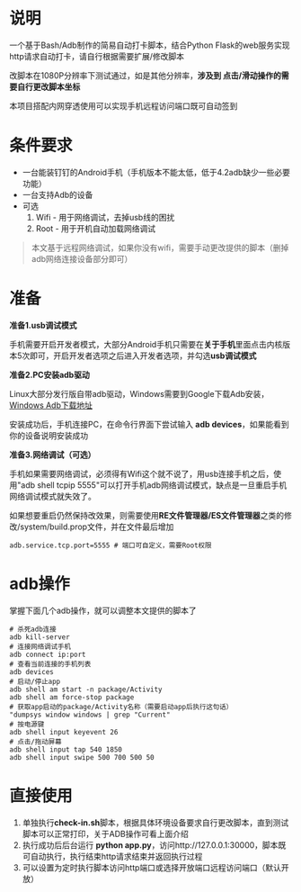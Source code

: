 # 说明
一个基于Bash/Adb制作的简易自动打卡脚本，结合Python Flask的web服务实现http请求自动打卡，请自行根据需要扩展/修改脚本

改脚本在1080P分辨率下测试通过，如是其他分辨率，**涉及到 点击/滑动操作的需要自行更改脚本坐标**

本项目搭配内网穿透使用可以实现手机远程访问端口既可自动签到

# 条件要求
- 一台能装钉钉的Android手机（手机版本不能太低，低于4.2adb缺少一些必要功能）
- 一台支持Adb的设备
- 可选
    1. Wifi - 用于网络调试，去掉usb线的困扰
    2. Root - 用于开机自动加载网络调试

> 本文基于远程网络调试，如果你没有wifi，需要手动更改提供的脚本（删掉adb网络连接设备部分即可）

# 准备
**准备1.usb调试模式**

手机需要开启开发者模式，大部分Android手机只需要在**关于手机**里面点击内核版本5次即可，开启开发者选项之后进入开发者选项，并勾选**usb调试模式**

**准备2.PC安装adb驱动**

Linux大部分发行版自带adb驱动，Windows需要到Google下载Adb安装，[Windows Adb下载地址](https://adb.clockworkmod.com/)

安装成功后，手机连接PC，在命令行界面下尝试输入 **adb devices**，如果能看到你的设备说明安装成功

**准备3.网络调试（可选）**

手机如果需要网络调试，必须得有Wifi这个就不说了，用usb连接手机之后，使用"adb shell tcpip 5555"可以打开手机adb网络调试模式，缺点是一旦重启手机网络调试模式就失效了。

如果想要重启仍然保持改效果，则需要使用**RE文件管理器/ES文件管理器**之类的修改/system/build.prop文件，并在文件最后增加
```
adb.service.tcp.port=5555 # 端口可自定义，需要Root权限
```

# adb操作
掌握下面几个adb操作，就可以调整本文提供的脚本了
```
# 杀死adb连接
adb kill-server
# 连接网络调试手机
adb connect ip:port
# 查看当前连接的手机列表
adb devices
# 启动/停止app
adb shell am start -n package/Activity
adb shell am force-stop package
# 获取app启动的package/Activity名称（需要启动app后执行这句话）
"dumpsys window windows | grep "Current"
# 按电源键
adb shell input keyevent 26  
# 点击/拖动屏幕                                                                                                                                          adb shell input tap 540 1850
adb shell input swipe 500 700 500 50
```

# 直接使用
1. 单独执行**check-in.sh**脚本，根据具体环境设备要求自行更改脚本，直到测试脚本可以正常打印，关于ADB操作可看上面介绍
2. 执行成功后后台运行 **python app.py**，访问http://127.0.0.1:30000，脚本既可自动执行，执行结束http请求结束并返回执行过程
3. 可以设置为定时执行脚本访问http端口或选择开放端口远程访问端口（默认开放）